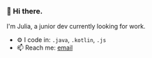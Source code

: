 ### 🌊 Hi there.

I'm Julia, a junior dev currently looking for work. 

- ⚙️ I code in: `.java`, `.kotlin`, `.js`
- 📫 Reach me: [email](mailto:hello@julia.kim)

<!--
**julia-kim/julia-kim** is a ✨ _special_ ✨ repository because its `README.md` (this file) appears on your GitHub profile.

Here are some ideas to get you started:

- 🔭 I’m currently working on ...
- 🌱 I’m currently learning ...
- 👯 I’m looking to collaborate on ...
- 🤔 I’m looking for help with ...
- 💬 Ask me about ...
- 📫 How to reach me: ...
- 😄 Pronouns: ...
- ⚡ Fun fact: ...
-->
